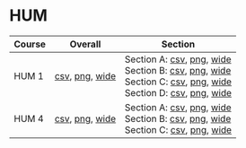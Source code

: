 # HUM

| Course | Overall | Section |
| ------ | ------- | ------- |
| HUM 1 | [csv](https://github.com/UCSD-Historical-Enrollment-Data/2023Winter/blob/main/overall/HUM%201.csv), [png](https://raw.githubusercontent.com/UCSD-Historical-Enrollment-Data/2023Winter/main/plot_overall/HUM%201.png), [wide](https://raw.githubusercontent.com/UCSD-Historical-Enrollment-Data/2023Winter/main/plot_overall_wide/HUM%201.png) | Section A: [csv](https://github.com/UCSD-Historical-Enrollment-Data/2023Winter/blob/main/section/HUM%201_A.csv), [png](https://raw.githubusercontent.com/UCSD-Historical-Enrollment-Data/2023Winter/main/plot_section/HUM%201_A.png), [wide](https://raw.githubusercontent.com/UCSD-Historical-Enrollment-Data/2023Winter/main/plot_section_wide/HUM%201_A.png)<br>Section B: [csv](https://github.com/UCSD-Historical-Enrollment-Data/2023Winter/blob/main/section/HUM%201_B.csv), [png](https://raw.githubusercontent.com/UCSD-Historical-Enrollment-Data/2023Winter/main/plot_section/HUM%201_B.png), [wide](https://raw.githubusercontent.com/UCSD-Historical-Enrollment-Data/2023Winter/main/plot_section_wide/HUM%201_B.png)<br>Section C: [csv](https://github.com/UCSD-Historical-Enrollment-Data/2023Winter/blob/main/section/HUM%201_C.csv), [png](https://raw.githubusercontent.com/UCSD-Historical-Enrollment-Data/2023Winter/main/plot_section/HUM%201_C.png), [wide](https://raw.githubusercontent.com/UCSD-Historical-Enrollment-Data/2023Winter/main/plot_section_wide/HUM%201_C.png)<br>Section D: [csv](https://github.com/UCSD-Historical-Enrollment-Data/2023Winter/blob/main/section/HUM%201_D.csv), [png](https://raw.githubusercontent.com/UCSD-Historical-Enrollment-Data/2023Winter/main/plot_section/HUM%201_D.png), [wide](https://raw.githubusercontent.com/UCSD-Historical-Enrollment-Data/2023Winter/main/plot_section_wide/HUM%201_D.png) |
| HUM 4 | [csv](https://github.com/UCSD-Historical-Enrollment-Data/2023Winter/blob/main/overall/HUM%204.csv), [png](https://raw.githubusercontent.com/UCSD-Historical-Enrollment-Data/2023Winter/main/plot_overall/HUM%204.png), [wide](https://raw.githubusercontent.com/UCSD-Historical-Enrollment-Data/2023Winter/main/plot_overall_wide/HUM%204.png) | Section A: [csv](https://github.com/UCSD-Historical-Enrollment-Data/2023Winter/blob/main/section/HUM%204_A.csv), [png](https://raw.githubusercontent.com/UCSD-Historical-Enrollment-Data/2023Winter/main/plot_section/HUM%204_A.png), [wide](https://raw.githubusercontent.com/UCSD-Historical-Enrollment-Data/2023Winter/main/plot_section_wide/HUM%204_A.png)<br>Section B: [csv](https://github.com/UCSD-Historical-Enrollment-Data/2023Winter/blob/main/section/HUM%204_B.csv), [png](https://raw.githubusercontent.com/UCSD-Historical-Enrollment-Data/2023Winter/main/plot_section/HUM%204_B.png), [wide](https://raw.githubusercontent.com/UCSD-Historical-Enrollment-Data/2023Winter/main/plot_section_wide/HUM%204_B.png)<br>Section C: [csv](https://github.com/UCSD-Historical-Enrollment-Data/2023Winter/blob/main/section/HUM%204_C.csv), [png](https://raw.githubusercontent.com/UCSD-Historical-Enrollment-Data/2023Winter/main/plot_section/HUM%204_C.png), [wide](https://raw.githubusercontent.com/UCSD-Historical-Enrollment-Data/2023Winter/main/plot_section_wide/HUM%204_C.png) |

